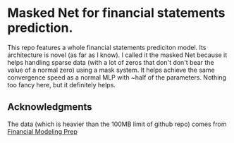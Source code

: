 # Masked Net for financial statements prediction.

This repo features a whole financial statements prediciton model. Its architecture is novel (as far as I know). I called it the masked Net because it helps handling sparse data (with a lot of zeros that don't don't bear the value of a normal zero) using a mask system. It helps achieve the same convergence speed as a normal MLP with ~half of the parameters. Nothing too fancy here, but it definitely helps.

## Acknowledgments
The data (which is heavier than the 100MB limit of github repo) comes from [Financial Modeling Prep](https://site.financialmodelingprep.com/)
